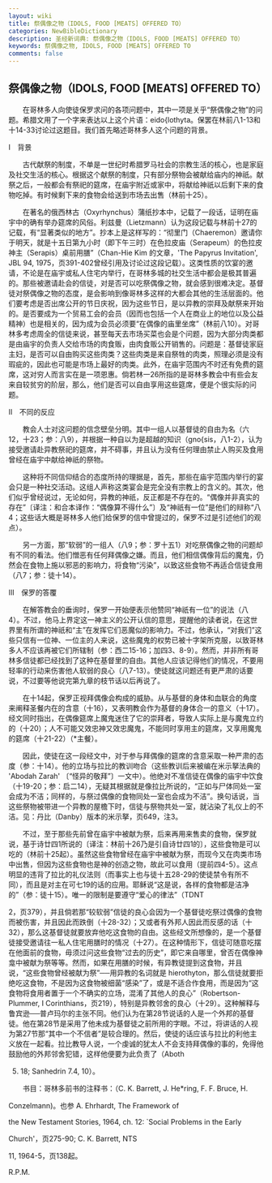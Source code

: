 ```yaml
---
layout: wiki
title: 祭偶像之物（IDOLS, FOOD [MEATS] OFFERED TO）
categories: NewBibleDictionary
description: 圣经新词典: 祭偶像之物（IDOLS, FOOD [MEATS] OFFERED TO）
keywords: 祭偶像之物, IDOLS, FOOD [MEATS] OFFERED TO
comments: false
---
```


## 祭偶像之物（IDOLS, FOOD [MEATS] OFFERED TO）

　　在哥林多人向使徒保罗求问的各项问题中，其中一项是关乎“祭偶像之物”的问题。希腊文用了一个字来表达以上这个片语：eido{lothyta。保罢在林前八1-13和十14-33讨论过这题目。我们首先略述哥林多人这个问题的背景。

Ⅰ　背景

　　古代献祭的制度，不单是一世纪时希腊罗马社会的宗教生活的核心，也是家庭及社交生活的核心。根据这个献祭的制度，只有部分祭物会被献给庙内的神祇。献祭之后，一般都会有祭祀的筵席，在庙宇附近或家中，将献给神祇以后剩下来的食物吃掉。有时候剩下来的食物会给送到市场去出售（林前十25）。

　　在著名的俄西林古（Oxyrhynchus）蒲纸抄本中，记载了一段话，证明在庙宇中的确有举办筵席的风俗。利兹曼（Lietzmann）认为这段记载与林前十27的记载，有“显著类似的地方”。抄本上是这样写的：“彻里门（Chaeremon）邀请你于明天，就是十五日第九小时（即下午三时）在色拉皮庙（Serapeum）的色拉皮神主（Serapis）桌前用膳”（Chan-Hie Kim 的文章，'The Papyrus Invitation', JBL 94, 1975，页391-402曾经引用及讨论过这段记载）。这类性质的饮宴的邀请，不论是在庙宇或私人住宅内举行，在哥林多城的社交生活中都会是极其普遍的。那些被邀请赴会的信徒，对是否可以吃祭偶像之物，就会感到很难决定。基督徒对祭偶像之物的态度，是会影响到像哥林多这样的大都会其他的生活层面的。他们要考虑是否出席公开的节日庆祝，因为这些节日，是以异教的崇拜及献祭来开始的。是否要成为一个贸易工会的会员（因而也包括一个人在商业上的地位以及公益精神）也是相关的，因为成为会员必须要“在偶像的庙里坐席”（林前八10）。对哥林多考虑周全的信徒来说，甚至每天去市场买菜也会是个问题，因为大部分肉类都是由庙宇的负责人交给市场的肉食贩，由肉食贩公开销售的。问题是：基督徒家庭主妇，是否可以自由购买这些肉类？这些肉类是来自祭牲的肉类，照理必须是没有瑕疵的，因此也可能是市场上最好的肉类。此外，在庙宇范围内不时还有免费的筵席，这对穷人而言实在是一项恩惠。倘若林一26所指的是哥林多教会中有些会友来自较贫穷的阶层，那么，他们是否可以自由享用这些筵席，便是个很实际的问题。

Ⅱ　不同的反应

　　教会人士对这问题的信念壁垒分明。其中一组人以基督徒的自由为名（六12，十23；参：八9），并根据一种自以为是超越的知识（gno{sis，八1-2），认为接受邀请赴异教祭祀的筵席，并不碍事，并且认为没有任何理由禁止人购买及食用曾经在庙宇中献给神祇的祭物。

　　这种将不同信仰结合的态度所持的理据是，首先，那些在庙宇范围内举行的宴会只是一种社交活动。这组人声称这类宴会是完全没有宗教上的含义的。其次，他们似乎曾经说过，无论如何，异教的神祇，反正都是不存在的。“偶像并非真实的存在”〔译注：和合本译作：“偶像算不得什么”〕及“神祇有一位”是他们的辩称“八4；这些话大概是哥林多人他们给保罗的信中曾提过的，保罗不过是引述他们的观点）。

　　另一方面，那“软弱”的一组人（八9；参：罗十五1）对吃祭偶像之物的问题却有不同的看法。他们憎恶有任何拜偶像之嫌。而且，他们相信偶像背后的魔鬼，仍然会在食物上施以邪恶的影响力，将食物“污染”，以致这些食物不再适合信徒食用（八7；参：徒十14）。

Ⅲ　保罗的答覆

　　在解答教会的垂询时，保罗一开始便表示他赞同“神祇有一位”的说法（八4）。不过，他马上界定这一神主义的公开认信的意思，提醒他的读者说，在这世界里有所谓的神祇和“主”在发挥它们恶魔似的影响力。不过，他承认，“对我们”这些只信有一位神、一位主的人来说，这些魔鬼的权势已被十字架所克服，以致哥林多人不应该再被它们所辖制（参：西二15-16；加四3、8-9）。然而，并非所有哥林多信徒都已经找到了这种在基督里的自由。其他人应该记得他们的情况，不要用轻率的行动来伤害他人软弱的良心（八7-13）。使徒就这问题还有更严肃的话要说，不过要等他说完第九章的枝节话以后再说了。

　　在十14起，保罗正视拜偶像会构成的威胁。从与基督的身体和血联合的角度来阐释圣餐内在的含意（十16），又表明教会作为基督的身体合一的意义（十17）。经文同时指出，在偶像筵席上魔鬼迷住了它的崇拜者，导致人实际上是与魔鬼立约的（十20）；人不可能又效忠神又效忠魔鬼，不能同时享用主的筵席，又享用魔鬼的筵席（十21-22）（*主餐）。

　　因此，使徒在这一段经文中，对于参与拜偶像的筵席的含意采取一种严肃的态度（参：十14）。他的立场与拉比的教训吻合（这些教训后来被编在米示拏法典的 'Abodah Zarah' 〔“怪异的敬拜”〕一文中）。他绝对不准信徒在偶像的庙宇中饮食（十19-20；参：启二14），无疑其根据就是像拉比所说的，“正如与尸体同处一室会成为不洁；同样的，与祭过偶像的食物同处一室也会成为不洁”。换句话说，当这些祭物被带进一个异教的屋檐下时，信徒与祭物共处一室，就沾染了礼仪上的不洁。见：丹比（Danby）版本的米示拏，页649，注3。

　　不过，至于那些先前曾在庙宇中被献为祭，后来再用来售卖的食物，保罗就说，基于诗廿四1所说的〔译注：林前十26乃是引自诗廿四1的〕，这些食物是可以吃的（林前十25起）。虽然这些食物曾经在庙宇中被献为祭，而现今又在肉类市场中出售，但因为这些食物也是神的创造之物，故此可以食用（提前四4-5）。这点明显的违背了拉比的礼仪法则（而事实上也与徒十五28-29的使徒禁令有所不同），而且是对主在可七19的话的应用。耶稣说“这是说，各样的食物都是洁净的”（参：徒十15）。唯一的限制是要遵守“爱心的律法”（TDNT

2，页379），并且倘若那“较软弱”信徒的良心会因为一个基督徒吃祭过偶像的食物而被伤害，并且因此而跌倒（十28-32）；又或者有外邦人因此而反感的话（十32），那么这基督徒就要放弃他吃这食物的自由。这些经文所想像的，是一个基督徒接受邀请往一私人住宅用膳时的情况（十27）。在这种情形下，信徒可随意吃摆在他面前的食物，毋须过问这些食物“过去的历史”，即它来自哪里，曾否在偶像神龛中被献为祭等等。然而，如果在用膳的时候，有异教徒提到这食物，并且说，“这些食物曾经被献为祭”──用异教的名词就是 hierothyton，那么信徒就要拒绝吃这食物，不是因为这食物被细菌“感染”了，或是不适合作食用，而是因为“这食物将食用者置于一个不确实的立场，混淆了其他人的良心”（Robertson-Plummer, I Corinthians，页219），特别是异教邻舍的良心（十29）。这种解释与鲁宾逊──普卢玛尔的主张不同。他们认为在第28节说话的人是一个外邦的基督徒。他在第28节是采用了他未成为基督徒之前所用的字眼。不过，将讲话的人视为第27节那“其中一个不信者”是较合理的。然后，使徒的话应该与拉比的利他主义放在一起看。拉比教导人说，一个虔诚的犹太人不会支持拜偶像的事的，免得他鼓励他的外邦邻舍犯错，这样他便要为此负责了（Aboth

5. 18; Sanhedrin 7.4, 10）。

　　书目：哥林多前书的注释书：（C. K. Barrett, J. He*ring, F. F. Bruce, H.

Conzelmann)。也参 A. Ehrhardt, The Framework of

the New Testament Stories, 1964, ch. 12: `Social Problems in the Early

Church'，页275-90; C. K. Barrett, NTS

11, 1964-5，页138起。

R.P.M.










